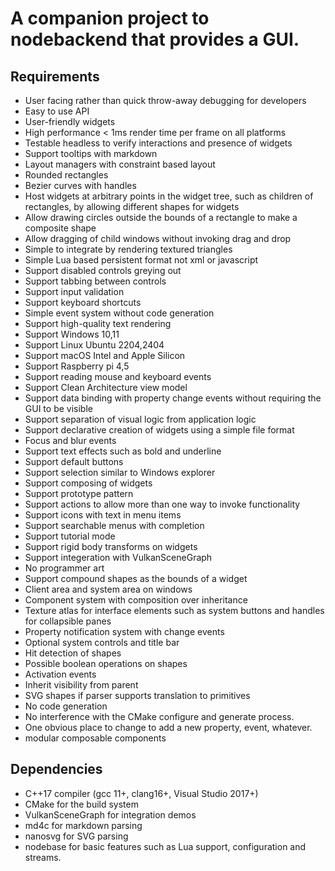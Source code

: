 # A companion project to nodebackend that provides a GUI.

## Requirements
* User facing rather than quick throw-away debugging for developers
* Easy to use API
* User-friendly widgets
* High performance < 1ms render time per frame on all platforms
* Testable headless to verify interactions and presence of widgets
* Support tooltips with markdown
* Layout managers with constraint based layout
* Rounded rectangles
* Bezier curves with handles
* Host widgets at arbitrary points in the widget tree, such as children of rectangles, by allowing different shapes for widgets
* Allow drawing circles outside the bounds of a rectangle to make a composite shape
* Allow dragging of child windows without invoking drag and drop
* Simple to integrate by rendering textured triangles
* Simple Lua based persistent format not xml or javascript
* Support disabled controls greying out
* Support tabbing between controls
* Support input validation
* Support keyboard shortcuts
* Simple event system without code generation
* Support high-quality text rendering
* Support Windows 10,11
* Support Linux Ubuntu 2204,2404
* Support macOS Intel and Apple Silicon
* Support Raspberry pi 4,5
* Support reading mouse and keyboard events
* Support Clean Architecture view model 
* Support data binding with property change events without requiring the GUI to be visible
* Support separation of visual logic from application logic
* Support declarative creation of widgets using a simple file format
* Focus and blur events
* Support text effects such as bold and underline
* Support default buttons
* Support selection similar to Windows explorer
* Support composing of widgets
* Support prototype pattern
* Support actions to allow more than one way to invoke functionality
* Support icons with text in menu items
* Support searchable menus with completion
* Support tutorial mode
* Support rigid body transforms on widgets
* Support integeration with VulkanSceneGraph
* No programmer art
* Support compound shapes as the bounds of a widget
* Client area and system area on windows
* Component system with composition over inheritance
* Texture atlas for interface elements such as system buttons and handles for collapsible panes
* Property notification system with change events
* Optional system controls and title bar
* Hit detection of shapes
* Possible boolean operations on shapes
* Activation events
* Inherit visibility from parent
* SVG shapes if parser supports translation to primitives
* No code generation
* No interference with the CMake configure and generate process.
* One obvious place to change to add a new property, event, whatever.
* modular composable components

## Dependencies
* C++17 compiler (gcc 11+, clang16+, Visual Studio 2017+)
* CMake for the build system
* VulkanSceneGraph for integration demos
* md4c for markdown parsing
* nanosvg for SVG parsing
* nodebase for basic features such as Lua support, configuration and streams.
